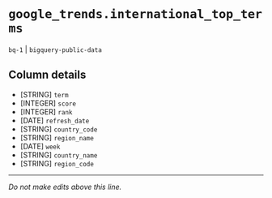 # `google_trends.international_top_terms`
`bq-1` | `bigquery-public-data`

## Column details
* [STRING]    `term`
* [INTEGER]   `score`
* [INTEGER]   `rank`
* [DATE]      `refresh_date`
* [STRING]    `country_code`
* [STRING]    `region_name`
* [DATE]      `week`
* [STRING]    `country_name`
* [STRING]    `region_code`

-------------------------------------------------------------------------------
*Do not make edits above this line.*

